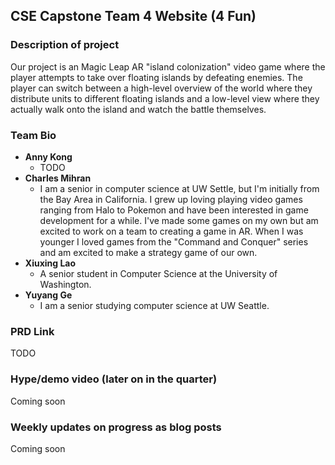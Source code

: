 ## CSE Capstone Team 4 Website (4 Fun) 

### Description of project

Our project is an Magic Leap AR "island colonization" video game where the player attempts to take over floating islands by defeating enemies. The player can switch between a high-level overview of the world where they distribute units to different floating islands and a low-level view where they actually walk onto the island and watch the battle themselves.


### Team Bio
- **Anny Kong**
    - TODO
- **Charles Mihran**
    - I am a senior in computer science at UW Settle, but I'm initially from the Bay Area in California. I grew up loving playing video games ranging from Halo to Pokemon and have been interested in game development for a while. I've made some games on my own but am excited to work on a team to creating a game in AR. When I was younger I loved games from the "Command and Conquer" series and am excited to make a strategy game of our own.
- **Xiuxing Lao**
    - A senior student in Computer Science at the University of Washington. 
- **Yuyang Ge**
    - I am a senior studying computer science at UW Seattle. 

### PRD Link
TODO

### Hype/demo video (later on in the quarter)
Coming soon

### Weekly updates on progress as blog posts
Coming soon


